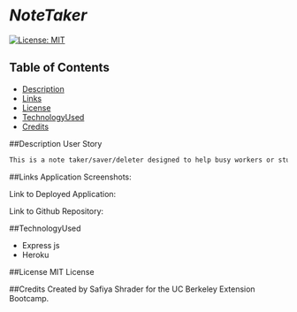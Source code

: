 # _NoteTaker_
  [![License: MIT](https://img.shields.io/badge/License-MIT-yellow.svg)](https://opensource.org/license/mit-0/)

  ## Table of Contents
  * [Description](#Description)
  * [Links](#Links)
  * [License](#License)
  * [TechnologyUsed](#Technologyused)
  * [Credits](#Credits)

  ##Description
  User Story

```md
This is a note taker/saver/deleter designed to help busy workers or students to keep track of their obligations. As busy students we need help so we make sure we do not forget to do and assigment, attend a tutor session, or important details from class we need to remember to understand the topics we learn and complete our assignments. With the note taker app the user will be able to quickly take and save notes. Once the user no longer needs the note, they will be able to delete it so they can have a organized saved note column. This is especially helpful because this helps students minds remain clutter free so they can effectively absorb the new material they learn in class.
```



  ##Links
Application Screenshots:



Link to Deployed Application: 

Link to Github Repository:

  ##TechnologyUsed
  * Express js
  * Heroku
  
  ##License
  MIT License

  ##Credits
  Created by Safiya Shrader for the UC Berkeley Extension Bootcamp.
